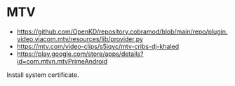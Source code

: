 # MTV

- https://github.com/OpenKD/repository.cobramod/blob/main/repo/plugin.video.viacom.mtv/resources/lib/provider.py
- https://mtv.com/video-clips/s5iqyc/mtv-cribs-dj-khaled
- https://play.google.com/store/apps/details?id=com.mtvn.mtvPrimeAndroid

Install system certificate.
